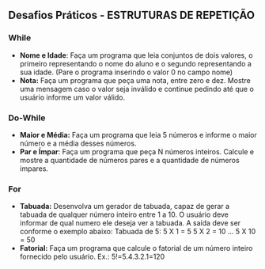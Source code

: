 ## Desafios Práticos - ESTRUTURAS DE REPETIÇÃO

### While
- **Nome e Idade**: Faça um programa que leia conjuntos de dois valores, o primeiro representando o nome do aluno e o segundo representando a sua idade. (Pare o programa inserindo o valor 0 no campo nome)
- **Nota:** Faça um programa que peça uma nota, entre zero e dez. Mostre uma mensagem caso o valor seja inválido e continue pedindo até que o usuário informe um valor válido.

### Do-While
- **Maior e Média:** Faça um programa que leia 5 números e informe o maior número e a média desses números.
- **Par e Ímpar**: Faça um programa que peça N números inteiros. Calcule e mostre a quantidade de números pares e a quantidade de números impares.

### For
- **Tabuada:** Desenvolva um gerador de tabuada, capaz de gerar a tabuada de qualquer número inteiro entre 1 a 10. O usuário deve informar de qual numero ele deseja ver a tabuada. A saída deve ser conforme o exemplo abaixo:
Tabuada de 5:
5 X 1 = 5
5 X 2 = 10
...
5 X 10 = 50
- **Fatorial:** Faça um programa que calcule o fatorial de um número inteiro fornecido pelo usuário.
Ex.: 5!=5.4.3.2.1=120
